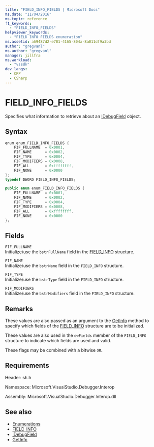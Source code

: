 ```yaml
---
title: "FIELD_INFO_FIELDS | Microsoft Docs"
ms.date: "11/04/2016"
ms.topic: reference
f1_keywords:
  - "FIELD_INFO_FIELDS"
helpviewer_keywords:
  - "FIELD_INFO_FIELDS enumeration"
ms.assetid: a69487d2-e701-4165-804a-8a011df9a3bd
author: "gregvanl"
ms.author: "gregvanl"
manager: jillfra
ms.workload:
  - "vssdk"
dev_langs:
  - CPP
  - CSharp
---
```

# FIELD_INFO_FIELDS
Specifies what information to retrieve about an [IDebugField](../../../extensibility/debugger/reference/idebugfield.md) object.

## Syntax

```cpp
enum enum_FIELD_INFO_FIELDS { 
    FIF_FULLNAME  = 0x0001,
    FIF_NAME      = 0x0002,
    FIF_TYPE      = 0x0004,
    FIF_MODIFIERS = 0x0008,
    FIF_ALL       = 0xffffffff,
    FIF_NONE      = 0x0000
};
typedef DWORD FIELD_INFO_FIELDS;
```

```csharp
public enum enum_FIELD_INFO_FIELDS {
    FIF_FULLNAME  = 0x0001,
    FIF_NAME      = 0x0002,
    FIF_TYPE      = 0x0004,
    FIF_MODIFIERS = 0x0008,
    FIF_ALL       = 0xffffffff,
    FIF_NONE      = 0x0000
};
```

## Fields
`FIF_FULLNAME`\
Initialize/use the `bstrFullName` field in the [FIELD_INFO](../../../extensibility/debugger/reference/field-info.md) structure.

`FIF_NAME`\
Initialize/use the `bstrName` field in the `FIELD_INFO` structure.

`FIF_TYPE`\
Initialize/use the `bstrType` field in the `FIELD_INFO` structure.

`FIF_MODIFIERS`\
Initialize/use the `bstrModifiers` field in the `FIELD_INFO` structure.

## Remarks
These values are also passed as an argument to the [GetInfo](../../../extensibility/debugger/reference/idebugfield-getinfo.md) method to specify which fields of the [FIELD_INFO](../../../extensibility/debugger/reference/field-info.md) structure are to be initialized.

These values are also used in the `dwFields` member of the `FIELD_INFO` structure to indicate which fields are used and valid.

These flags may be combined with a bitwise `OR`.

## Requirements
Header: sh.h

Namespace: Microsoft.VisualStudio.Debugger.Interop

Assembly: Microsoft.VisualStudio.Debugger.Interop.dll

## See also
- [Enumerations](../../../extensibility/debugger/reference/enumerations-visual-studio-debugging.md)
- [FIELD_INFO](../../../extensibility/debugger/reference/field-info.md)
- [IDebugField](../../../extensibility/debugger/reference/idebugfield.md)
- [GetInfo](../../../extensibility/debugger/reference/idebugfield-getinfo.md)
